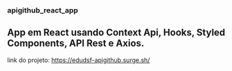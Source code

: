 ### apigithub_react_app
## App em React usando Context Api, Hooks, Styled Components, API Rest e Axios.

link do projeto:
https://edudsf-apigithub.surge.sh/
